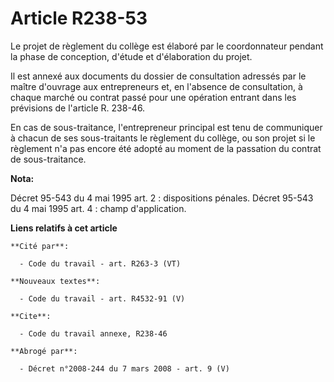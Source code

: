 # Article R238-53

Le projet de règlement du collège est élaboré par le coordonnateur pendant la phase de conception, d'étude et d'élaboration
du projet.

Il est annexé aux documents du dossier de consultation adressés par le maître d'ouvrage aux entrepreneurs et, en l'absence de
consultation, à chaque marché ou contrat passé pour une opération entrant dans les prévisions de l'article R. 238-46.

En cas de sous-traitance, l'entrepreneur principal est tenu de communiquer à chacun de ses sous-traitants le règlement du
collège, ou son projet si le règlement n'a pas encore été adopté au moment de la passation du contrat de sous-traitance.

**Nota:**

Décret 95-543 du 4 mai 1995 art. 2 : dispositions pénales. Décret 95-543 du 4 mai 1995 art. 4 : champ d'application.

**Liens relatifs à cet article**

	**Cité par**:

	  - Code du travail - art. R263-3 (VT)

	**Nouveaux textes**:

	  - Code du travail - art. R4532-91 (V)

	**Cite**:

	  - Code du travail annexe, R238-46

	**Abrogé par**:

	  - Décret n°2008-244 du 7 mars 2008 - art. 9 (V)
